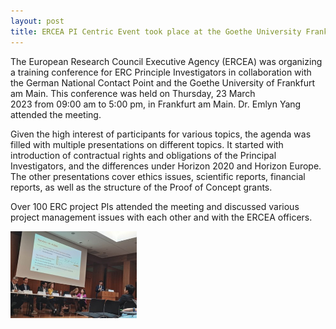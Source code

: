 ```yaml
---
layout: post
title: ERCEA PI Centric Event took place at the Goethe University Frankfurt
---
```


The European Research Council Executive Agency (ERCEA) was organizing a training conference for ERC Principle Investigators in collaboration with the German National Contact Point and the Goethe University of Frankfurt am Main. This conference was held on Thursday, 23 March 2023 from 09:00 am to 5:00 pm, in Frankfurt am Main. Dr. Emlyn Yang attended the meeting.

Given the high interest of participants for various topics, the agenda was filled with multiple presentations on different topics. It started with introduction of contractual rights and obligations of the Principal Investigators, and the differences under Horizon 2020 and Horizon Europe. The other presentations cover ethics issues, scientific reports, financial reports, as well as the structure of the Proof of Concept grants.

Over 100 ERC project PIs attended the meeting and discussed various project management issues with each other and with the ERCEA officers.

<img src="/assets/images/content/03_23.jpg" style="width: 40%;">
